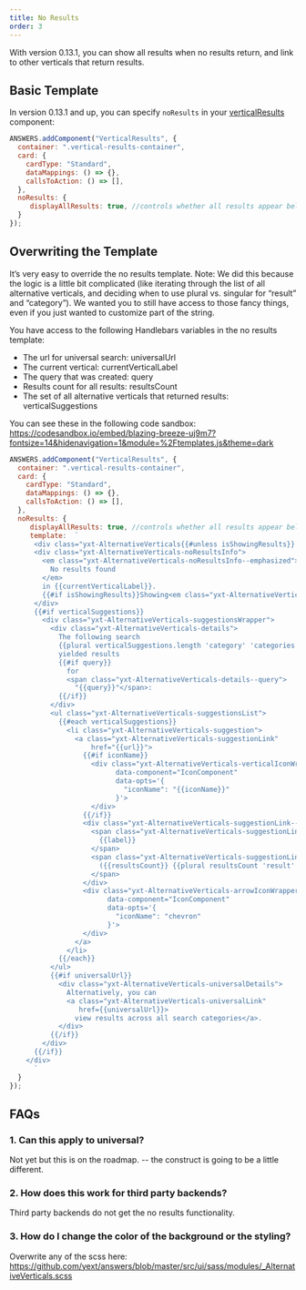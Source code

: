 ```yaml
---
title: No Results
order: 3
---
```


With version 0.13.1, you can show all results when no results return, and link to other verticals that return results.  


## Basic Template
In version 0.13.1 and up, you can specify `noResults` in your [verticalResults](../../components/vertical-results) component: 
```js
ANSWERS.addComponent("VerticalResults", {
  container: ".vertical-results-container",
  card: {
    cardType: "Standard",
    dataMappings: () => {},
    callsToAction: () => [],
  },
  noResults: {
     displayAllResults: true, //controls whether all results appear below. defaults to false if not specified.  
  }
});
```

## Overwriting the Template
It’s very easy to override the no results template. Note: We did this because the logic is a little bit complicated (like iterating through the list of all alternative verticals, and deciding when to use plural vs. singular for “result” and “category”). We wanted you to still have access to those fancy things, even if you just wanted to customize part of the string. 

You have access to the following Handlebars variables in the no results template:
* The url for universal search: universalUrl
* The current vertical: currentVerticalLabel
* The query that was created: query
* Results count for all results: resultsCount 
* The set of all alternative verticals that returned results: verticalSuggestions

You can see these in the following code sandbox:
https://codesandbox.io/embed/blazing-breeze-uj9m7?fontsize=14&hidenavigation=1&module=%2Ftemplates.js&theme=dark

```js
ANSWERS.addComponent("VerticalResults", {
  container: ".vertical-results-container",
  card: {
    cardType: "Standard",
    dataMappings: () => {},
    callsToAction: () => [],
  },
  noResults: {
     displayAllResults: true, //controls whether all results appear below. defaults to false if not specified.  
     template:  `
      <div class="yxt-AlternativeVerticals{{#unless isShowingResults}} yxt-AlternativeVerticals--notShowingResults{{/unless}}">
      <div class="yxt-AlternativeVerticals-noResultsInfo">
        <em class="yxt-AlternativeVerticals-noResultsInfo--emphasized">
          No results found
        </em>
        in {{currentVerticalLabel}}.
        {{#if isShowingResults}}Showing<em class="yxt-AlternativeVerticals-noResultsInfo--emphasized">all {{currentVerticalLabel}}</em>instead.{{/if}}
      </div>
      {{#if verticalSuggestions}}
        <div class="yxt-AlternativeVerticals-suggestionsWrapper">
          <div class="yxt-AlternativeVerticals-details">
            The following search
            {{plural verticalSuggestions.length 'category' 'categories'}}
            yielded results
            {{#if query}}
              for
              <span class="yxt-AlternativeVerticals-details--query">
                "{{query}}"</span>:
            {{/if}}
          </div>
          <ul class="yxt-AlternativeVerticals-suggestionsList">
            {{#each verticalSuggestions}}
              <li class="yxt-AlternativeVerticals-suggestion">
                <a class="yxt-AlternativeVerticals-suggestionLink"
                    href="{{url}}">
                  {{#if iconName}}
                    <div class="yxt-AlternativeVerticals-verticalIconWrapper"
                          data-component="IconComponent"
                          data-opts='{
                            "iconName": "{{iconName}}"
                          }'>
                    </div>
                  {{/if}}
                  <div class="yxt-AlternativeVerticals-suggestionLink--copy">
                    <span class="yxt-AlternativeVerticals-suggestionLink--copyLabel">
                      {{label}}
                    </span>
                    <span class="yxt-AlternativeVerticals-suggestionLink--copyResults">
                      ({{resultsCount}} {{plural resultsCount 'result' 'results'}})
                    </span>
                  </div>
                  <div class="yxt-AlternativeVerticals-arrowIconWrapper"
                        data-component="IconComponent"
                        data-opts='{
                          "iconName": "chevron"
                        }'>
                  </div>
                </a>
              </li>
            {{/each}}
          </ul>
          {{#if universalUrl}}
            <div class="yxt-AlternativeVerticals-universalDetails">
              Alternatively, you can
              <a class="yxt-AlternativeVerticals-universalLink"
                 href={{universalUrl}}>
                view results across all search categories</a>.
            </div>
          {{/if}}
        </div>
      {{/if}}
    </div>
      `
  }
});
```

## FAQs

### 1. Can this apply to universal? 
Not yet but this is on the roadmap. -- the construct is going to be a little different. 
### 2. How does this work for third party backends?
Third party backends do not get the no results functionality. 
### 3. How do I change the color of the background or the styling?
Overwrite any of the scss here: https://github.com/yext/answers/blob/master/src/ui/sass/modules/_AlternativeVerticals.scss 
